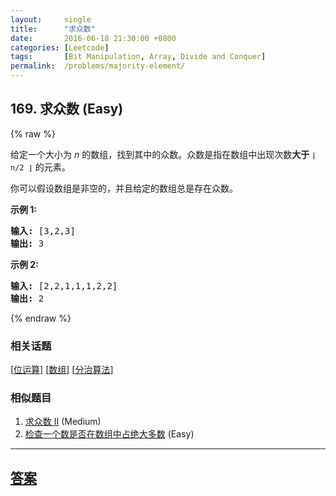 ```yaml
---
layout:     single
title:      "求众数"
date:       2016-06-18 21:30:00 +0800
categories: [Leetcode]
tags:       [Bit Manipulation, Array, Divide and Conquer]
permalink:  /problems/majority-element/
---
```


## 169. 求众数 (Easy)

{% raw %}

<p>给定一个大小为 <em>n </em>的数组，找到其中的众数。众数是指在数组中出现次数<strong>大于</strong>&nbsp;<code>&lfloor; n/2 &rfloor;</code>&nbsp;的元素。</p>

<p>你可以假设数组是非空的，并且给定的数组总是存在众数。</p>

<p><strong>示例&nbsp;1:</strong></p>

<pre><strong>输入:</strong> [3,2,3]
<strong>输出:</strong> 3</pre>

<p><strong>示例&nbsp;2:</strong></p>

<pre><strong>输入:</strong> [2,2,1,1,1,2,2]
<strong>输出:</strong> 2
</pre>

{% endraw %}

### 相关话题
  [[位运算](https://github.com/openset/leetcode/tree/master/tag/bit-manipulation/README.md)]
  [[数组](https://github.com/openset/leetcode/tree/master/tag/array/README.md)]
  [[分治算法](https://github.com/openset/leetcode/tree/master/tag/divide-and-conquer/README.md)]

### 相似题目
  1. [求众数 II](/problems/majority-element-ii) (Medium)
  1. [检查一个数是否在数组中占绝大多数](/problems/check-if-a-number-is-majority-element-in-a-sorted-array) (Easy)

---

## [答案](https://github.com/openset/leetcode/tree/master/problems/majority-element)
